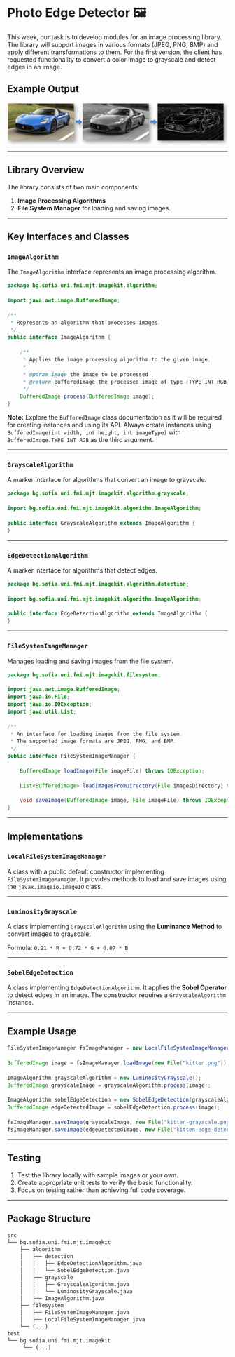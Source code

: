 # Photo Edge Detector 🖼️  

This week, our task is to develop modules for an image processing library. The library will support images in various formats (JPEG, PNG, BMP) and apply different transformations to them. For the first version, the client has requested functionality to convert a color image to grayscale and detect edges in an image.  

## Example Output  

![Example car output](car-output.png)

---

## Library Overview  

The library consists of two main components:  

1. **Image Processing Algorithms**  
2. **File System Manager** for loading and saving images.  

---

## Key Interfaces and Classes  

### `ImageAlgorithm`  
The `ImageAlgorithm` interface represents an image processing algorithm.  

```java
package bg.sofia.uni.fmi.mjt.imagekit.algorithm;

import java.awt.image.BufferedImage;

/**
 * Represents an algorithm that processes images.
 */
public interface ImageAlgorithm {

    /**
     * Applies the image processing algorithm to the given image.
     *
     * @param image the image to be processed
     * @return BufferedImage the processed image of type (TYPE_INT_RGB)
     */
    BufferedImage process(BufferedImage image);
}
```

**Note:** Explore the `BufferedImage` class documentation as it will be required for creating instances and using its API. Always create instances using `BufferedImage(int width, int height, int imageType)` with `BufferedImage.TYPE_INT_RGB` as the third argument.  

---

### `GrayscaleAlgorithm`  
A marker interface for algorithms that convert an image to grayscale.  

```java
package bg.sofia.uni.fmi.mjt.imagekit.algorithm.grayscale;

import bg.sofia.uni.fmi.mjt.imagekit.algorithm.ImageAlgorithm;

public interface GrayscaleAlgorithm extends ImageAlgorithm {
}
```

---

### `EdgeDetectionAlgorithm`  
A marker interface for algorithms that detect edges.  

```java
package bg.sofia.uni.fmi.mjt.imagekit.algorithm.detection;

import bg.sofia.uni.fmi.mjt.imagekit.algorithm.ImageAlgorithm;

public interface EdgeDetectionAlgorithm extends ImageAlgorithm {
}
```

---

### `FileSystemImageManager`  
Manages loading and saving images from the file system.  

```java
package bg.sofia.uni.fmi.mjt.imagekit.filesystem;

import java.awt.image.BufferedImage;
import java.io.File;
import java.io.IOException;
import java.util.List;

/**
 * An interface for loading images from the file system.
 * The supported image formats are JPEG, PNG, and BMP.
 */
public interface FileSystemImageManager {

    BufferedImage loadImage(File imageFile) throws IOException;

    List<BufferedImage> loadImagesFromDirectory(File imagesDirectory) throws IOException;

    void saveImage(BufferedImage image, File imageFile) throws IOException;
}
```

---

## Implementations  

### `LocalFileSystemImageManager`  
A class with a public default constructor implementing `FileSystemImageManager`. It provides methods to load and save images using the `javax.imageio.ImageIO` class.  

---

### `LuminosityGrayscale`  
A class implementing `GrayscaleAlgorithm` using the **Luminance Method** to convert images to grayscale.  

Formula: `0.21 * R + 0.72 * G + 0.07 * B`  

---

### `SobelEdgeDetection`  
A class implementing `EdgeDetectionAlgorithm`. It applies the **Sobel Operator** to detect edges in an image. The constructor requires a `GrayscaleAlgorithm` instance.  

---

## Example Usage  

```java
FileSystemImageManager fsImageManager = new LocalFileSystemImageManager();

BufferedImage image = fsImageManager.loadImage(new File("kitten.png"));

ImageAlgorithm grayscaleAlgorithm = new LuminosityGrayscale();
BufferedImage grayscaleImage = grayscaleAlgorithm.process(image);

ImageAlgorithm sobelEdgeDetection = new SobelEdgeDetection(grayscaleAlgorithm);
BufferedImage edgeDetectedImage = sobelEdgeDetection.process(image);

fsImageManager.saveImage(grayscaleImage, new File("kitten-grayscale.png"));
fsImageManager.saveImage(edgeDetectedImage, new File("kitten-edge-detected.png"));
```

---

## Testing  

1. Test the library locally with sample images or your own.  
2. Create appropriate unit tests to verify the basic functionality.  
3. Focus on testing rather than achieving full code coverage.  

---

## Package Structure  

```
src
└── bg.sofia.uni.fmi.mjt.imagekit
    ├── algorithm
    │   ├── detection
    │   │   ├── EdgeDetectionAlgorithm.java
    │   │   └── SobelEdgeDetection.java
    │   ├── grayscale
    │   │   ├── GrayscaleAlgorithm.java
    │   │   └── LuminosityGrayscale.java
    │   ├── ImageAlgorithm.java
    ├── filesystem
    │   ├── FileSystemImageManager.java
    │   ├── LocalFileSystemImageManager.java
    └── (...)
test
└── bg.sofia.uni.fmi.mjt.imagekit
     └── (...)
```  

